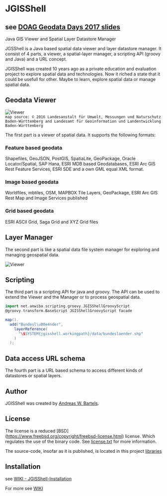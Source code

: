 # JGISShell
see [DOAG Geodata Days 2017 slides](https://github.com/AndreasWBartels/JGISShell/wiki/Presentations)
---
Java GIS Viewer and Spatial Layer Datastore Manager

JGSShell is a Java based spatial data viewer and layer datastore manager. It consist of 4 parts, a viewer, a spatial-layer manager, a scripting API (groovy and Java) and a URL concept.

JGISShell was created 10 years ago as a private education and evaluation project to explore spatial data and technologies. Now it riched a state that it could be usefull for other. Maybe to learn, explore spatial data or manage spatial data. 

## Geodata Viewer

![Viewer](https://github.com/AndreasWBartels/JGISShell/wiki/images/WindAndRadioWaves-LUBW.png)  
`map source: © 2016 Landesanstalt für Umwelt, Messungen und Naturschutz Baden-Württemberg and Landesamt für Geoinformation und Landentwicklung Baden-Württemberg`

The first part is a viewer of spatial data. It supports the following formats:

### Feature based geodata
Shapefiles, GeoJSON, PostGIS, SpatiaLite, GeoPackage, Oracle Locator/Spatial, SAP Hana, ESRI MDB based Geodatabases, ESRI Arc GIS Rest Feature Services, ESRI SDE and a own GML equal XML format.

### Image based geodata
Worldfiles, mbtiles, OSM, MAPBOX Tile Layers, GeoPackage, ESRI Arc GIS Rest Map and Image Services
published
### Grid based geodata
ESRI ASCII Grid, Saga Grid and XYZ Grid files

## Layer Manager
The second part is like a spatial data file system manager for exploring and managing geospatial data.

![Viewer](https://github.com/AndreasWBartels/JGISShell/wiki/images/layer-manager.png)  

## Scripting
The third part is a scripting API for java and groovy. The API can be used to extend the Viewer and the Manager or to process geospatial data.

```groovy
import net.anwiba.scripting.groovy.JGISShellGroovyScript
@groovy.transform.BaseScript JGISShellGroovyScript facade

map().
  add("Bundesl\u00e4nder",
    layerReference(
      "\$SYSTEM{jgisshell.workingpath}/data/bundeslaender.shp"
    )
  );
``` 

## Data access URL schema
The fourth part is a URL based schema to access different kinds of datastores or spatial layers.

## Author
JGISShell was created by [Andreas W. Bartels](https://github.com/AndreasWBartels).

## License

The license is a reduced [BSD] (https://www.freebsd.org/copyright/freebsd-license.html) license. Which regulates the use of the binary code.
See [license.txt](https://github.com/AndreasWBartels/JGISShell/blob/master/license.txt) for more information.

The source-code, insofar as it is published, is located in this project [libraries](https://github.com/AndreasWBartels/libraries)

## Installation

see [WIKI - JGISShell-Installation](https://github.com/AndreasWBartels/JGISShell/wiki/JGISShell-Installation)

For more see [WIKI](https://github.com/AndreasWBartels/JGISShell/wiki)

